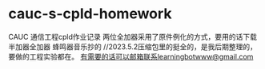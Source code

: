 # cauc-s-cpld-homework
CAUC 通信工程cpld作业记录
两位全加器采用了原件例化的方式，要用的话下载半加器全加器
蜂鸣器音乐抄的
//2023.5.2压缩包里的挺全的，是我后期整理的，要做的工程实验都在。
有需要的话可以邮箱联系learningbotwww@gmail.com

